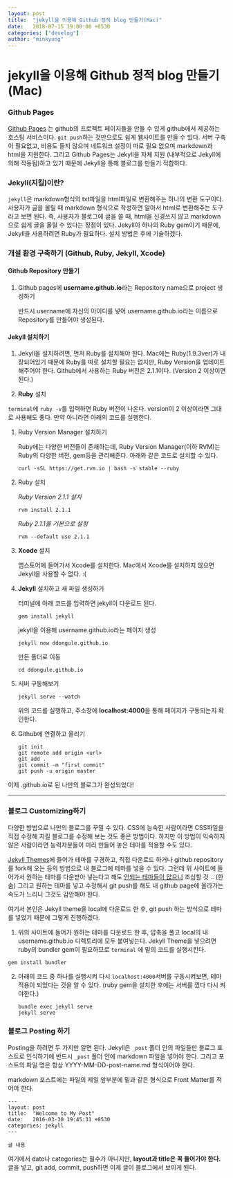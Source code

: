 ```yaml
---
layout: post
title:  "jekyll을 이용해 Github 정적 blog 만들기(Mac)"
date:   2018-07-15 19:00:00 +0530
categories: ["develog"]
author: "minkyung"
---
```


# jekyll을 이용해 Github 정적 blog 만들기(Mac) 

### Github Pages

[Github Pages](https://pages.github.com/) 는 github의 프로젝트 페이지들을 만들 수 있게 github에서 제공하는 호스팅 서비스이다. `git push`하는 것만으로도 쉽게 웹사이트를 만들 수 있다. 서버 구축이 필요없고, 비용도 들지 않으며 네트워크 설정이 따로 필요 없으며 markdown과 html을 지원한다. 그리고 Github Pages는 Jekyll을 자체 지원 (내부적으로 Jekyll에 의해 작동됨)하고 있기 때문에 Jekyll을 통해 블로그를 만들기 적합하다.



### Jekyll(지킬)이란?

`jekyll`은 markdown형식의 txt파일을 html파일로 변환해주는 하나의 변환 도구이다. 사용자가 글을 올릴 때 markdown 형식으로 작성하면 알아서 html로 변환해주는 도구라고 보면 된다. 즉, 사용자가 블로그에 글을 쓸 때, html을 신경쓰지 않고 markdown 으로 쉽게 글을 올릴 수 있다는 장점이 있다. Jekyll이 하나의 Ruby gem이기 때문에, Jekyll을 사용하려면 Ruby가 필요하다. 설치 방법은 후에 기술하겠다.



### 개설 환경 구축하기 (Github, Ruby, Jekyll, Xcode)

#### Github Repository 만들기

1. Github pages에 **username.github.io**라는 Repository name으로 project 생성하기

   반드시 username에 자신의 아이디를 넣어 username.github.io라는 이름으로 Repository를 만들어야 생성된다.

#### Jekyll 설치하기

1. Jekyll을 설치하려면, 먼저 Ruby를 설치해야 한다. Mac에는 Ruby(1.9.3ver)가 내장되어있기 때문에 Ruby를 따로 설치할 필요는 없지만, Ruby Version을 업데이트 해주어야 한다. Github에서 사용하는 Ruby 버전은 2.1.1이다. (Version 2 이상이면 된다.) 

2. **Ruby** 설치

  `terminal`에 `ruby -v`를 입력하면 Ruby 버전이 나온다. version이 2 이상이라면 그대로 사용해도 좋다. 만약 아니라면 아래의 코드를 실행한다.

  1. Ruby Version Manager 설치하기

     Ruby에는 다양한 버전들이 존재하는데, Ruby Version Manager(이하 RVM)는 Ruby의 다양한 버전, gem등을 관리해준다. 아래와 같은 코드로 설치할 수 있다.

     ``` 
     curl -sSL https://get.rvm.io | bash -s stable --ruby  
     ```

  2. Ruby 설치

     *Ruby Version 2.1.1 설치*

     ``` 
     rvm install 2.1.1
     ```

     *Ruby 2.1.1을 기본으로 설정*

      ``` 
     rvm --default use 2.1.1
      ```

3. **Xcode** 설치 

   앱스토어에 들어가서 Xcode를 설치한다. Mac에서 Xcode를 설치하지 않으면 Jekyll을 사용할 수 없다. :(

4. **Jekyll** 설치하고 새 파일 생성하기

   터미널에 아래 코드를 입력하면 jekyll이 다운로드 된다.

   ```
   gem install jekyll
   ```

   jekyll을 이용해 username.github.io라는 페이지 생성

   ```
   jekyll new ddongule.github.io
   ```

   만든 폴더로 이동

   ``` 
   cd ddongule.github.io
   ```

5. 서버 구동해보기

   ``` 
   jekyll serve --watch
   ```

   위의 코드를 실행하고, 주소창에 **localhost:4000**을 통해 페이지가 구동되는지 확인한다. 

6. Github에 연결하고 올리기

   ``` 
   git init
   git remote add origin <url>
   git add .
   git commit -m "first commit"
   git push -u origin master
   ```

이제 <username>.github.io로 된 나만의 블로그가 완성되었다!



---



### 블로그 Customizing하기

다양한 방법으로 나만의 블로그를 꾸밀 수 있다. CSS에 능숙한 사람이라면 CSS파일을 직접 수정해 지킬 블로그를 수정해 보는 것도 좋은 방법이다. 하지만 이 방법이 익숙하지 않은 사람이라면 능력자분들이 미리 만들어 놓은 테마를 적용할 수도 있다. 

[Jekyll Themes](http://jekyllthemes.org/ )에 들어가 테마를 구경하고, 직접 다운로드 하거나 github repository를 fork해 오는 등의 방법으로 내 블로그에 테마를 넣을 수 있다. 그런데 위 사이트에 들어가서 원하는 테마를 다운받아 넣는다고 해도 <u>안되는 테마들이 많으니</u> 조심할 것 .. (한숨) 그리고 원하는 테마를 넣고 수정해서 git push를 해도 내 github page에 올라가는 속도가 느리니 그것도 감안해야 한다. 

여기서 본인은 Jekyll theme을 local에 다운로드 한 후, git push 하는 방식으로 테마를 넣었기 때문에 그렇게 진행하겠다.

1. 위의 사이트에 들어가 원하는 테마를 다운로드 한 후, 압축을 풀고 local의 내 username.github.io 디렉토리에 모두 붙여넣는다. Jekyll Theme을 넣으려면 ruby의 bundler gem이 필요하므로 `terminal` 에 밑의 코드를 실행시킨다.

```
gem install bundler
```

2. 아래의 코드 중 하나를 실행시켜 다시  `localhost:4000`서버를 구동시켜보면, 테마 적용이 되었다는 것을 알 수 있다. (ruby gem을 설치한 후에는 서버를 껐다 다시 켜야한다.)

   ``` 
   bundle exec jekyll serve
   jekyll serve
   ```



### 블로그 Posting 하기

Posting을 하려면 두 가지만 알면 된다. 
Jekyll은 `_post` 폴더 안의 파일들만 블로그 포스트로 인식하기에 반드시 `_post` 폴더 안에 markdown 파일을 넣어야 한다. 그리고 포스트의 파일 명은 항상 YYYY-MM-DD-post-name.md 형식이어야 한다. 

markdown 포스트에는 파일의 제일 앞부분에 밑과 같은 형식으로 Front Matter를 적어야 한다. 

```
---
layout: post
title:  "Welcome to My Post"
date:   2016-03-30 19:45:31 +0530
categories: jekyll
---

글 내용
```

여기에서 date나 categories는 필수가 아니지만, **layout과 title은 꼭 들어가야 한다.**
글을 넣고, git add, commit, push하면 이제 글이 블로그에서 보이게 된다.

















